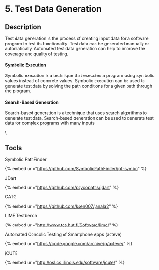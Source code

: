 # 5. Test Data Generation

## Description

Test data generation is the process of creating input data for a software program to test its functionality. Test data can be generated manually or automatically. Automated test data generation can help to improve the coverage and quality of testing.

#### Symbolic Execution

Symbolic execution is a technique that executes a program using symbolic values instead of concrete values. Symbolic execution can be used to generate test data by solving the path conditions for a given path through the program.

#### Search-Based Generation

Search-based generation is a technique that uses search algorithms to generate test data. Search-based generation can be used to generate test data for complex programs with many inputs.

\


## Tools&#x20;

Symbolic PathFinder

{% embed url="https://github.com/SymbolicPathFinder/jpf-symbc" %}

JDart

{% embed url="https://github.com/psycopaths/jdart" %}

CATG

{% embed url="https://github.com/ksen007/janala2" %}

LIME Testbench

{% embed url="http://www.tcs.hut.fi/Software/lime/" %}

Automated Concolic Testing of Smartphone Apps (acteve)

{% embed url="https://code.google.com/archive/p/acteve/" %}

jCUTE

{% embed url="http://osl.cs.illinois.edu/software/jcute/" %}
